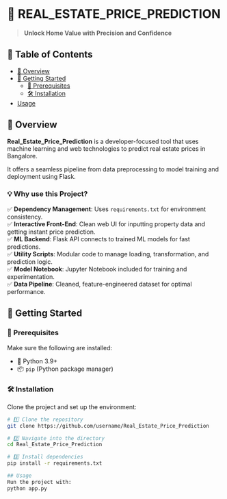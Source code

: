 # 🏡 REAL_ESTATE_PRICE_PREDICTION  
> **Unlock Home Value with Precision and Confidence**

## 🧭 Table of Contents
- [📌 Overview](#-overview)  
- [🚀 Getting Started](#-getting-started)  
  - [🔧 Prerequisites](#-prerequisites)  
  - [🛠️ Installation](#️-installation)
- [Usage](#-usage) 

## 📌 Overview

**Real_Estate_Price_Prediction** is a developer-focused tool that uses machine learning and web technologies to predict real estate prices in Bangalore.

It offers a seamless pipeline from data preprocessing to model training and deployment using Flask.

### 💡 Why use this Project?

✅ **Dependency Management**: Uses `requirements.txt` for environment consistency.  
✅ **Interactive Front-End**: Clean web UI for inputting property data and getting instant price prediction.  
✅ **ML Backend**: Flask API connects to trained ML models for fast predictions.  
✅ **Utility Scripts**: Modular code to manage loading, transformation, and prediction logic.  
✅ **Model Notebook**: Jupyter Notebook included for training and experimentation.  
✅ **Data Pipeline**: Cleaned, feature-engineered dataset for optimal performance.

## 🚀 Getting Started

### 🔧 Prerequisites

Make sure the following are installed:

- 🐍 Python 3.9+  
- 📦 `pip` (Python package manager)
  
### 🛠️ Installation

Clone the project and set up the environment:

```bash
# 1️⃣ Clone the repository
git clone https://github.com/username/Real_Estate_Price_Prediction

# 2️⃣ Navigate into the directory
cd Real_Estate_Price_Prediction

# 3️⃣ Install dependencies
pip install -r requirements.txt

## Usage
Run the project with:
python app.py
